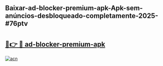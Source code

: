 ## Baixar-ad-blocker-premium-apk-Apk-sem-anúncios-desbloqueado-completamente-2025-#76ptv

# <h2><a href="https://ainizakaria.my?title=ad-blocker-premium-apk&ref=22M">🔗👉 🔴 ad-blocker-premium-apk</a></h2>

[![acn](https://github.com/user-attachments/assets/0f9c940e-d8b0-45ae-aac7-cd30a18b3e1c)](https://ainizakaria.my?title=ad-blocker-premium-apk&ref=22M)

